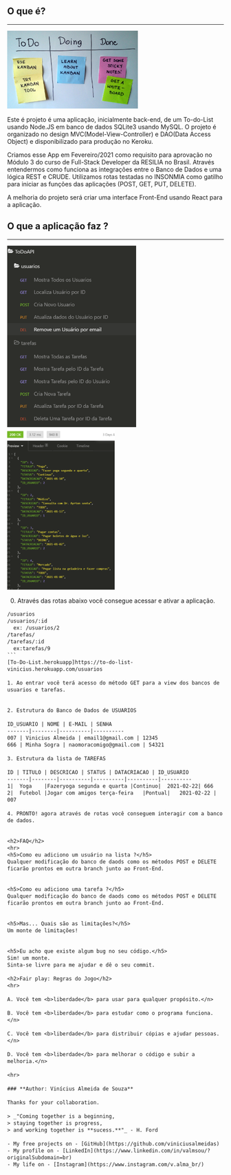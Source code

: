 <h2>O que é?</h2>
  <hr>
<img width="304" alt="insominia1" src="https://github.com/viniciusalmeidas/ProjetoModulo3/blob/heroku-vini/src/images/kanban-board2.jpg">

Este é projeto é uma aplicação, inicialmente back-end, de um To-do-List usando Node.JS em banco de dados SQLite3 usando MySQL. O projeto é organizado no design MVC(Model-View-Controller) e DAO(Data Access Object) e disponibilizado para produção no Keroku. 

Criamos esse App em Fevereiro/2021 como requisito para aprovação no Módulo 3 do curso de Full-Stack Developer da RESILIA no Brasil. Através entendermos como funciona as integrações entre o Banco de Dados e uma lógica REST e CRUDE. Utilizamos rotas testadas no INSONMIA como gatilho para iniciar as funções das aplicações (POST, GET, PUT, DELETE).

A melhoria do projeto será criar uma interface Front-End usando React para a aplicação.

<h2>O que a aplicação faz ?</h2>
<hr>

<img width="300" alt="insominia1" src="https://github.com/viniciusalmeidas/ProjetoModulo3/blob/heroku-vini/src/images/Todo-tarefas.png">
<img width="250" alt="insominia2" src="https://github.com/viniciusalmeidas/ProjetoModulo3/blob/heroku-vini/src/images/insominia-tarefas.png">



0. Através das rotas abaixo você consegue acessar e ativar a aplicação.</n>
````
/usuarios
/usuarios/:id 
  ex: /usuarios/2
/tarefas/
/tarefas/:id 
  ex:tarefas/9
```
[To-Do-List.herokuapp]https://to-do-list-vinicius.herokuapp.com/usuarios

1. Ao entrar você terá acesso do método GET para a view dos bancos de usuarios e tarefas.


2. Estrutura do Banco de Dados de USUARIOS

ID_USUARIO | NOME | E-MAIL | SENHA 
-------|--------|----------|----------
007 | Vinicius Almeida | email1@gmail.com | 12345
666 | Minha Sogra | naomoracomigo@gmail.com | 54321

3. Estrutura da lista de TAREFAS

ID | TITULO | DESCRICAO | STATUS | DATACRIACAO | ID_USUARIO  
-------|--------|----------|----------|----------|----------
1|	Yoga	|Fazeryoga segunda e quarta	|Continuo|	2021-02-22|	666
2|	Futebol	|Jogar com amigos terça-feira	|Pontual|	2021-02-22 |	007

4. PRONTO! agora através de rotas você conseguem interagir com a banco de dados.


<h2>FAQ</h2>
<hr>
<h5>Como eu adiciono um usuário na lista ?</h5>
Qualquer modificação do banco de daods como os métodos POST e DELETE ficarão prontos em outra branch junto ao Front-End.


<h5>Como eu adiciono uma tarefa ?</h5>
Qualquer modificação do banco de daods como os métodos POST e DELETE ficarão prontos em outra branch junto ao Front-End.


<h5>Mas... Quais são as limitações?</h5>
Um monte de limitações!


<h5>Eu acho que existe algum bug no seu código.</h5>
Sim! um monte.
Sinta-se livre para me ajudar e dê o seu commit.

<h2>Fair play: Regras do Jogo</h2>
<hr>

A. Você tem <b>liberdade</b> para usar para qualquer propósito.</n>

B. Você tem <b>liberdade</b> para estudar como o programa funciona.</n>

C. Você tem <b>liberdade</b> para distribuir cópias e ajudar pessoas.</n>

D. Você tem <b>liberdade</b> para melhorar o código e subir a melhoria.</n>

<hr>

### **Author: Vinícius Almeida de Souza**

Thanks for your collaboration.

> _"Coming together is a beginning,
> staying together is progress,
> and working together is **sucess.**"_ - H. Ford

- My free projects on - [GitHub](https://github.com/viniciusalmeidas)
- My profile on - [LinkedIn](https://www.linkedin.com/in/valmsou/?originalSubdomain=br)
- My life on - [Instagram](https://www.instagram.com/v.alma_br/)
 
